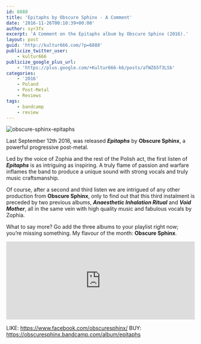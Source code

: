 ```yaml
---
id: 6888
title: 'Epitaphs by Obscure Sphinx - A Comment'
date: '2016-11-26T00:10:39+00:00'
author: syr3fx
excerpt: 'A Comment on the Epitaphs album by Obscure Sphinx (2016).'
layout: post
guid: 'http://kultur666.com/?p=6888'
publicize_twitter_user:
    - kultur666
publicize_google_plus_url:
    - 'https://plus.google.com/+Kultur666-k6/posts/aTWZ65f3LSb'
categories:
    - '2016'
    - Poland
    - Post-Metal
    - Reviews
tags:
    - bandcamp
    - review
---
```


![obscure-sphinx-epitaphs](http://localhost:8080/wp-content/uploads/2016/11/obscure-sphinx-epitaphs.jpg?w=680)

Last September 12th 2016, was released ***Epitaphs*** by **Obscure Sphinx**, a powerful progressive post-metal.

Led by the voice of Zophia and the rest of the Polish act, the first listen of ***Epitaphs*** is as intriguing as inspiring. A truly flame of passion and warfare inflames the band to produce a unique sound with strong vocals and truly music craftsmanship.

Of course, after a second and third listen we are intrigued of any other production from **Obscure Sphinx**, only to find out that this third instalment is preceded by two previous albums, ***Anaesthetic Inhalation Ritual*** and ***Void Mother***, all in the same vein with high quality music and fabulous vocals by Zophia.

What to say more? Go add the three albums to your playlist right now; you’re missing something. My flavour of the month: **Obscure Sphinx**.

<iframe style="border: 0; width: 100%; height: 208px;" src="https://bandcamp.com/EmbeddedPlayer/album=2426963722/size=large/bgcol=333333/linkcol=e99708/tracklist=false/transparent=true/" seamless></iframe>

LIKE: <https://www.facebook.com/obscuresphinx/>
BUY: <https://obscuresphinx.bandcamp.com/album/epitaphs>